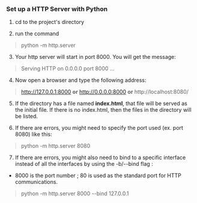 ### Set up a HTTP Server with Python

1. cd to the project's directory

2. run the command
> python -m http.server

3. Your http server will start in port 8000. You will get the message:

> Serving HTTP on 0.0.0.0 port 8000 ...

4. Now open a browser and type the following address:

> http://127.0.0.1:8000 **or** http://0.0.0.0:8000   **or**  http://localhost:8080/

5. If the directory has a file named **index.html**, that file will be served as the initial file. If there is no index.html, then the files in the directory will be listed.

6. If there are errors, you might need to specify the port used (ex. port 8080) like this:

> python -m http.server 8080

7. If there are errors, you might also need to bind to a specific interface instead of all the interfaces by using the -b/--bind flag :
- 8000 is the port number ; 80 is used as the standard port for HTTP communications.

> python -m http.server 8000 --bind 127.0.0.1
